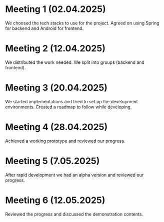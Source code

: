 # Meeting 1 (02.04.2025)
We choosed the tech stacks to use for the project.
Agreed on using Spring for backend and Android for frontend.
# Meeting 2 (12.04.2025)
We distributed the work needed.
We split into groups (backend and frontend).
# Meeting 3 (20.04.2025)
We started implementations and tried to set up the development environments.
Created a roadmap to follow while developing.
# Meeting 4 (28.04.2025)
Achieved a working prototype and reviewed our progress.
# Meeting 5 (7.05.2025)
After rapid development we had an alpha version and reviewed our progress.
# Meeting 6 (12.05.2025)
Reviewed the progress and discussed the demonstration contents.

